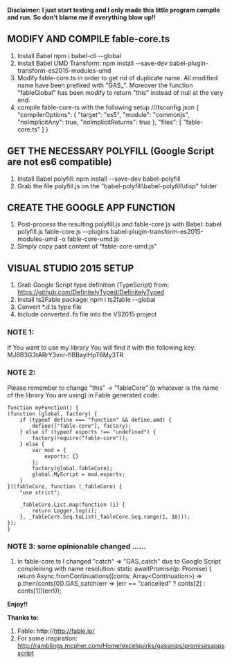﻿**Disclaimer: I just start testing and I only made this little program compile and run. So don't blame me if everything blow up!!**

## MODIFY AND COMPILE fable-core.ts
1. Install Babel
npm i babel-cli --global
2.  Install Babel UMD Transform:
npm install --save-dev babel-plugin-transform-es2015-modules-umd
3. Modify fable-core.ts in order to get rid of duplicate name. All modified name have been prefixed with "GAS_".
Moreover the function "fableGlobal" has been modify to return "this" instead of null at the very end.
4. compile fable-core-ts with the following setup
///tsconfig.json
{
    "compilerOptions": {
        "target": "es5",
        "module": "commonjs",
        "noImplicitAny": true,
        "noImplicitReturns": true
    },
    "files": [
        "fable-core.ts"
    ]
}

## GET THE NECESSARY POLYFILL (Google Script are not es6 compatible)
1. Install Babel polyfill:
npm install --save-dev babel-polyfill
2. Grab the file polyfill.js on the "babel-polyfill\babel-polyfill\disp" folder

## CREATE THE GOOGLE APP FUNCTION
1. Post-process the resulting polyfill.js and fable-core.js with Babel:
babel polyfill.js fable-core.js --plugins babel-plugin-transform-es2015-modules-umd -o fable-core-umd.js
2. Simply copy past content of "fable-core-umd.js"

## VISUAL STUDIO 2015 SETUP
1. Grab Google Script type definition (TypeScript) from: https://github.com/DefinitelyTyped/DefinitelyTyped
2. Install ts2Fable package:
npm i ts2fable --global
3. Convert *.d.ts type file
3. Include converted .fs file into the VS2015 project

### NOTE 1:
If You want to use my library You will find it with the following key: 
 MJ8B3G3tARrY3vnr-flBBaylHpT6My3TR

### NOTE 2: 
Please remember to change "this" -> "fableCore" (o whatever is the name of the library You are using) in Fable generated code:
```
function myFunction() {
(function (global, factory) {
    if (typeof define === "function" && define.amd) {
        define(["fable-core"], factory);
    } else if (typeof exports !== "undefined") {
        factory(require("fable-core"));
    } else {
        var mod = {
            exports: {}
        };
        factory(global.fableCore);
        global.MyScript = mod.exports;
    }
})(fableCore, function (_fableCore) {
    "use strict";

    _fableCore.List.map(function (i) {
        return Logger.log(i);
    }, _fableCore.Seq.toList(_fableCore.Seq.range(1, 10)));
});
}
```

### NOTE 3: some opinionable changed ......
1. in fable-core.ts I changed "catch" => "GAS_catch" due to Google Script compleining with name resolution:
  static awaitPromise<T>(p: Promise<T>) {
    return Async.fromContinuations((conts: Array<Continuation<T>>) =>
      p.then(conts[0]).GAS_catch(err =>
        (err == "cancelled" ? conts[2] : conts[1])(err))); 

__Enjoy!!__

__Thanks to:__
1. Fable:
	http://http://fable.io/
2. For some inspiration:
	http://ramblings.mcpher.com/Home/excelquirks/gassnips/promisesappsscript




